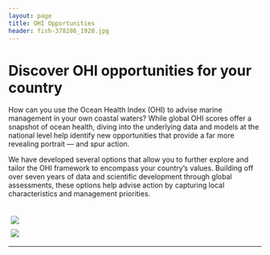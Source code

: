 ```yaml
---
layout: page
title: OHI Opportunities
header: fish-378286_1920.jpg
---
```


<!--- https://www.w3schools.com/howto/howto_css_images_side_by_side.asp --->
<!---/* Three image containers (use 25% for four, and 50% for two, etc) */ --->
<style>
.column {
  float: left;
  width: 50%;
  padding: 5px;
}

<!--- /* Clear floats after image containers */ --->
.row::after {
  content: "";
  clear: both;
  display: table;
}
</style>

# Discover OHI opportunities for your country

How can you use the Ocean Health Index (OHI) to advise marine management in your own coastal waters? While global OHI scores offer a snapshot of ocean health, diving into the underlying data and models at the national level help identify new opportunities that provide a far more revealing portrait — and spur action. 

We have developed several options that allow you to further explore and tailor the OHI framework to encompass your country’s values. Building off over seven years of data and scientific development through global assessments, these options help advise action by capturing local characteristics and management priorities. 

<br>


<!---

<div class="col2">
<a href="/projects/ohi-go">
    <img src="../../assets/themes/OHI/img/testing.jpg">
  </a>
<a href="/projects/ohi-plus">
    <img src="../../assets/themes/OHI/img/testing.jpg">
  </a>
</div>

--->

<div class="row">
  <div class="column">
    <a href="/projects/ohi-go">
    <img src="https://docs.google.com/drawings/d/e/2PACX-1vRl7AVooqRwU_W6oTqCK8LKoJJ1u4DqFt2aEBzPS3F-1MAnOS2CvrSp2pisPwxN1wmScwJtoJMmGulQ/pub?w=450&h=280">
  </a>
  </div>
  <div class="column">
    <a href="/projects/ohi-plus">
    <img src="https://docs.google.com/drawings/d/e/2PACX-1vS_FGD9HhlrwipP6oJDlUd8F4cbm6ZwfZ3oOGgZua7SGChD2Bxiw-pafB4Ef405q82KvaKo_JBHmJME/pub?w=450&h=275">
  </a>
  </div>
</div>

<br> 
<br> 
<br> 

----

